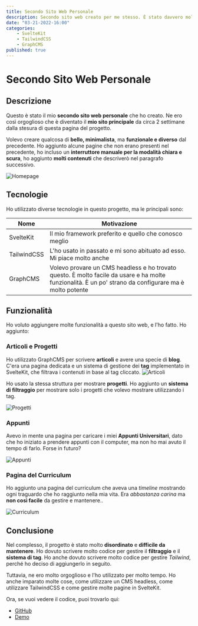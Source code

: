 ```yaml
---
title: Secondo Sito Web Personale
description: Secondo sito web creato per me stesso. È stato davvero molto bello.
date: "03-21-2022-16:00"
categories: 
    - SvelteKit
    - TailwindCSS
    - GraphCMS
published: true
---
```

# Secondo Sito Web Personale

## Descrizione
Questo è stato il mio **secondo sito web personale** che ho creato. Ne ero così orgoglioso che è diventato il **mio sito principale** da circa 2 settimane dalla stesura di questa pagina del progetto.

Volevo creare qualcosa di **bello, minimalista**, ma **funzionale e diverso** dal precedente. Ho aggiunto alcune pagine che non erano presenti nel precedente, ho incluso un **interruttore manuale per la modalità chiara e scura**, ho aggiunto **molti contenuti** che descriverò nel paragrafo successivo.

![Homepage](https://i.imgur.com/xQ9wn6U.gif)

## Tecnologie

Ho utilizzato diverse tecnologie in questo progetto, ma le principali sono:

| Nome | Motivazione |
| ------ | ------ |
| SvelteKit | Il mio framework preferito e quello che conosco meglio |
| TailwindCSS | L'ho usato in passato e mi sono abituato ad esso. Mi piace molto anche |
| GraphCMS | Volevo provare un CMS headless e ho trovato questo. È molto facile da usare e ha molte funzionalità. È un po' strano da configurare ma è molto potente |

## Funzionalità
Ho voluto aggiungere molte funzionalità a questo sito web, e l'ho fatto. Ho aggiunto:

### Articoli e Progetti
Ho utilizzato GraphCMS per scrivere **articoli** e avere una specie di **blog**. C'era una pagina dedicata e un sistema di gestione dei **tag** implementato in SvelteKit, che filtrava i contenuti in base al tag cliccato.
![Articoli](https://i.imgur.com/gQY8RZv.png)

Ho usato la stessa struttura per mostrare **progetti**. Ho aggiunto un **sistema di filtraggio** per mostrare solo i progetti che volevo mostrare utilizzando i tag.

![Progetti](https://i.imgur.com/OQfWGjF.png)

### Appunti
Avevo in mente una pagina per caricare i miei **Appunti Universitari**, dato che ho iniziato a prendere appunti con il computer, ma non ho mai avuto il tempo di farlo. Forse in futuro?

![Appunti](https://i.imgur.com/ecGTM3J.png)

### Pagina del Curriculum
Ho aggiunto una pagina del curriculum che aveva una *timeline* mostrando ogni traguardo che ho raggiunto nella mia vita. Era *abbastanza carina* ma **non così facile** da gestire e mantenere..

![Curriculum](https://i.imgur.com/u8bnC3I.png)

## Conclusione

Nel complesso, il progetto è stato molto **disordinato** e **difficile da mantenere**. Ho dovuto scrivere molto codice per gestire il **filtraggio** e il **sistema di tag**. Ho anche dovuto scrivere molto codice per gestire *Tailwind*, perché ho deciso di aggiungerlo in seguito.

Tuttavia, ne ero molto orgoglioso e l'ho utilizzato per molto tempo. Ho anche imparato molte cose, come utilizzare un CMS headless, come utilizzare TailwindCSS e come gestire molte pagine in SvelteKit.

Ora, se vuoi vedere il codice, puoi trovarlo qui:
- [GitHub](https://github.com/danieleavolio/danieleavoliosite)
- [Demo](https://danieleavolioportfolio-88k38qezl-danieleavolio.vercel.app/)
